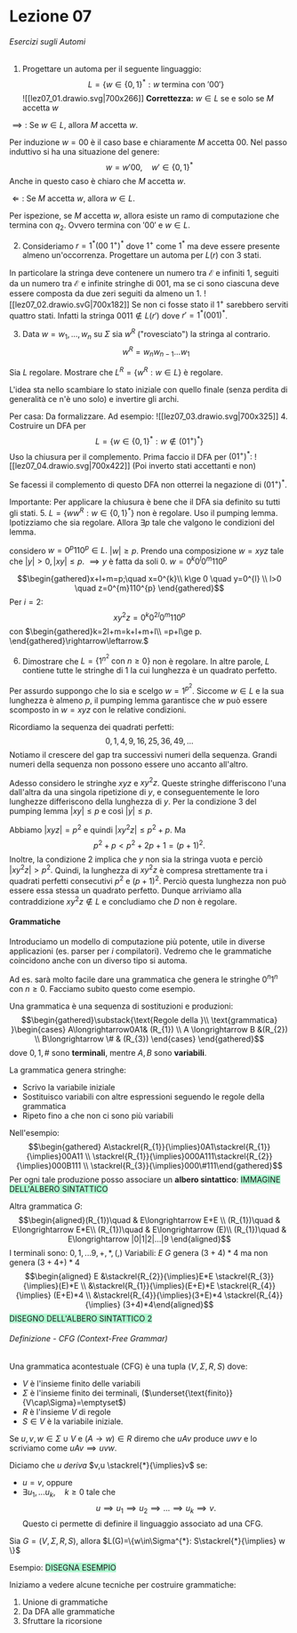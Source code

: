# Lezione 07
###### Esercizi sugli Automi
1. Progettare un automa per il seguente linguaggio: 
$$L=\{w\in \{0,1 \}^{*}: w\text{ termina con } '00' \}$$
![[lez07_01.drawio.svg|700x266]]
**Correttezza:**
$w\in L$ se e solo se $M$ accetta $w$

$\implies:$ Se $w\in L$, allora $M$ accetta $w$.

Per induzione $w=00$ è il caso base e chiaramente $M$ accetta $00$. Nel passo induttivo si ha una situazione del genere:
$$w=w'00,\quad w'\in\{0,1\}^{*}$$
Anche in questo caso è chiaro che $M$ accetta $w$.

$\Longleftarrow:$ Se $M$ accetta $w$, allora $w\in L$. 

Per ispezione, se $M$ accetta $w$, allora esiste un ramo di computazione che termina con $q_{2}.$ Ovvero termina con $'00'$ e $w\in L$.

2. Consideriamo $r=1^{*}(00\ 1^{+})^{*}$ dove $1^{+}$ come $1^{*}$ ma deve essere presente almeno un'occorrenza.
Progettare un automa per $L(r)$ con $3$ stati. 

In particolare la stringa deve contenere un numero tra $\mathcal{E}$ e infiniti $1$, seguiti da un numero tra $\mathcal{E}$ e infinite stringhe di $001$, ma se ci sono ciascuna deve essere composta da due zeri seguiti da almeno un $1$.
![[lez07_02.drawio.svG|700x182]]
Se non ci fosse stato il $1^{+}$ sarebbero serviti quattro stati. Infatti la stringa $0011\notin L(r')$ dove $r'=1^{*}(001)^{*}$.

3. Data $w=w_{1},...,w_{n}$ su $\Sigma$ sia $w^{R}$ ("rovesciato") la stringa al contrario.
$$w^{R}=w_{n}w_{n-1}...w_{1}$$

Sia $L$ regolare. Mostrare che $L^{R}=\{w^{R}:w\in L \}$ è regolare.

L'idea sta nello scambiare lo stato iniziale con quello finale (senza perdita di generalità ce n'è uno solo) e invertire gli archi.

Per casa: Da formalizzare.
Ad esempio:
![[lez07_03.drawio.svg|700x325]]
4. Costruire un DFA per $$L=\{w\in \{0,1 \}^{*}: w\notin(01^{+})^{*} \}$$
Uso la chiusura per il complemento. Prima faccio il DFA per $(01^{+})^{*}:$
![[lez07_04.drawio.svg|700x422]]
(Poi inverto stati accettanti e non)

Se facessi il complemento di questo DFA non otterrei la negazione di $(01^{+})^{*}.$

Importante: Per applicare la chiusura è bene che il DFA sia definito su tutti gli stati.
5. $L=\{ww^{R}: w\in \{0,1\}^{*} \}$ non è regolare.
Uso il pumping lemma. Ipotizziamo che sia regolare. Allora $\exists p$ tale che valgono le condizioni del lemma.

considero $w=0^{p}110^{p}\in L.$ $|w|\ge p$.
Prendo una composizione $w=xyz$ tale che $|y|>0, |xy|\le p.$
$\implies y$ è fatta da soli $0$.
$w=0^{k}0^{l}0^{m}110^{p}$

$$\begin{gathered}x+l+m=p;\quad x=0^{k}\\ k\ge 0 \quad y=0^{l} \\ l>0 \quad z=0^{m}110^{p} \end{gathered}$$
Per $i=2$:
$$xy^{2}z=0^{k}0^{2l}0^{m}110^{p}$$
con $\begin{gathered}k=2l+m=k+l+m+l\\ =p+l\ge p.  \end{gathered}\rightarrow\leftarrow.$

6. Dimostrare che $L=\{1^{n^{2}} \text{ con } n\ge 0 \}$ non è regolare. In altre parole, $L$ contiene tutte le stringhe di $1$ la cui lunghezza è un quadrato perfetto.

Per assurdo suppongo che lo sia e scelgo $w=1^{p^{2}}$. Siccome $w\in L$ e la sua lunghezza è almeno $p$, il pumping lemma garantisce che $w$ può essere scomposto in $w=xyz$ con le relative condizioni.

Ricordiamo la sequenza dei quadrati perfetti:
$$0,1,4,9,16,25,36,49,...$$
Notiamo il crescere del gap tra successivi numeri della sequenza. Grandi numeri della sequenza non possono essere uno accanto all'altro.

Adesso considero le stringhe $xyz$ e $xy^{2}z$. Queste stringhe differiscono l'una dall'altra da una singola ripetizione di $y$, e conseguentemente le loro lunghezze differiscono della lunghezza di $y$. Per la condizione $3$ del pumping lemma $|xy|\le p$ e così $|y|\le p$.

Abbiamo $|xyz|=p^{2}$ e quindi $|xy^{2}z|\le p^{2}+p.$ Ma $$p^{2}+p<p^{2}+2p+1=(p+1)^{2}.$$
Inoltre, la condizione $2$ implica che $y$ non sia la stringa vuota e perciò $|xy^{2}z|>p^{2}.$ Quindi, la lunghezza di $xy^{2}z$ è compresa strettamente tra i quadrati perfetti consecutivi $p^{2}$ e $(p+1)^{2}$. Perciò questa lunghezza non può essere essa stessa un quadrato perfetto. Dunque arriviamo alla contraddizione $xy^{2}z\notin L$ e concludiamo che $D$ non è regolare.
#### Grammatiche
Introduciamo un modello di computazione più potente, utile in diverse applicazioni (es. parser per $i$ compilatori). Vedremo che le grammatiche coincidono anche con un diverso tipo si automa.

Ad es. sarà molto facile dare una grammatica che genera le stringhe $0^{n}1^{n}$ con $n\ge0$. Facciamo subito questo come esempio.

Una grammatica è una sequenza di sostituzioni e produzioni:
$$\begin{gathered}\substack{\text{Regole della }\\ \text{grammatica} }\begin{cases} A\longrightarrow0A1& (R_{1}) \\
A \longrightarrow B &(R_{2}) \\
B\longrightarrow \# & (R_{3}) \end{cases} \end{gathered}$$
dove $0,1,\#$ sono **terminali**, mentre $A,B$ sono **variabili**.

La grammatica genera stringhe:
- Scrivo la variabile iniziale
- Sostituisco variabili con altre espressioni seguendo le regole della grammatica
- Ripeto fino a che non ci sono più variabili

Nell'esempio:
$$\begin{gathered} A\stackrel{R_{1}}{\implies}0A1\stackrel{R_{1}}{\implies}00A11 \\ \stackrel{R_{1}}{\implies}000A111\stackrel{R_{2}}{\implies}000B111 \\ \stackrel{R_{3}}{\implies}000\#111\end{gathered}$$
Per ogni tale produzione posso associare un **albero sintattico**:
<span style="background:#affad1">IMMAGINE DELL'ALBERO SINTATTICO</span>

Altra grammatica $G$:
$$\begin{aligned}(R_{1})\quad & E\longrightarrow E+E \\ (R_{1})\quad & E\longrightarrow E*E\\ (R_{1})\quad & E\longrightarrow (E)\\ (R_{1})\quad & E\longrightarrow |0|1|2|...|9 \end{aligned}$$
I terminali sono: $0,1,...9, +,*,(,)$
Variabili: $E$
$G$ genera $(3+4)*4$ ma non genera $(3+4+)*4$
$$\begin{aligned} E &\stackrel{R_{2}}{\implies}E*E \stackrel{R_{3}}{\implies}(E)*E \\ &\stackrel{R_{1}}{\implies}(E+E)*E \stackrel{R_{4}}{\implies} (E+E)*4 \\ &\stackrel{R_{4}}{\implies}(3+E)*4 \stackrel{R_{4}}{\implies} (3+4)*4\end{aligned}$$
<span style="background:#affad1">DISEGNO DELL'ALBERO SINTATTICO 2</span>

###### Definizione - CFG (Context-Free Grammar)
Una grammatica acontestuale (CFG) è una tupla $(V,\Sigma,R,S)$ dove:
- $V$ è l'insieme finito delle variabili
- $\Sigma$ è l'insieme finito dei terminali, ($\underset{\text{finito}}{V\cap\Sigma}=\emptyset$)
- $R$ è l'insieme $V$ di regole
- $S\in V$ è la variabile iniziale.

Se $u,v,w\in\Sigma\cup V$ e $(A\longrightarrow w)\in R$ diremo che $uAv$ produce $uwv$ e lo scriviamo come $uAv\implies uvw$.

Diciamo che $u$ *deriva* $v,u \stackrel{*}{\implies}v$ se:
- $u=v$, oppure
- $\exists u_{1},...u_{k},\quad k\ge 0$ tale che $$u\implies u_{1}\implies u_{2}\implies...\implies u_{k}\implies v.$$
Questo ci permette di definire il linguaggio associato ad una CFG.

Sia $G=(V,\Sigma,R,S)$, allora $L(G)=\{w\in\Sigma^{*}: S\stackrel{*}{\implies} w \}$

Esempio:
<span style="background:#affad1">DISEGNA ESEMPIO</span>

Iniziamo a vedere alcune tecniche per costruire grammatiche:
1. Unione di grammatiche
2. Da DFA alle grammatiche
3. Sfruttare la ricorsione